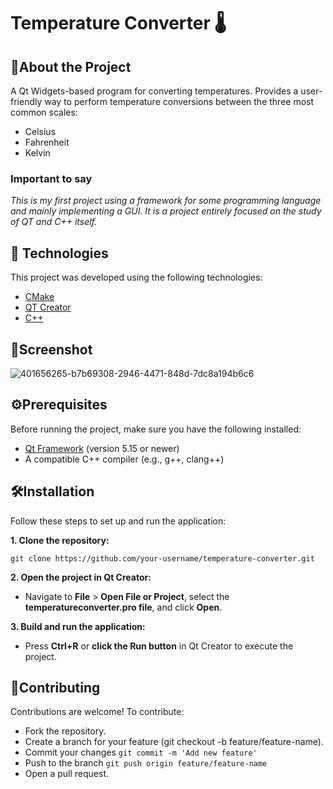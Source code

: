 # Temperature Converter 🌡️

## 📖About the Project
A Qt Widgets-based program for converting temperatures. Provides a user-friendly way to perform temperature conversions between the three most common scales:

- Celsius
- Fahrenheit
- Kelvin

### Important to say
*This is my first project using a framework for some programming language and mainly implementing a GUI. It is a project entirely focused on the study of QT and C++ itself.*

## 🚀 Technologies
This project was developed using the following technologies:

- [CMake](https://cmake.org/)
- [QT Creator](https://www.qt.io/product/development-tools)
- [C++](https://learn.microsoft.com/pt-br/cpp/windows/latest-supported-vc-redist?view=msvc-170) 

## 📸Screenshot
![401656265-b7b69308-2946-4471-848d-7dc8a194b6c6](https://github.com/user-attachments/assets/717387b5-d95b-458b-aa6b-35f214711213)

## ⚙Prerequisites
Before running the project, make sure you have the following installed:
- [Qt Framework](https://www.qt.io/) (version 5.15 or newer)
- A compatible C++ compiler (e.g., g++, clang++)

## 🛠Installation
Follow these steps to set up and run the application:

**1. Clone the repository:**

 ```
git clone https://github.com/your-username/temperature-converter.git
```

**2. Open the project in Qt Creator:** 

- Navigate to **File** > **Open File or Project**, select the **temperatureconverter.pro file**, and click **Open**.

**3. Build and run the application:**

- Press **Ctrl+R** or **click the Run button** in Qt Creator to execute the project.

## 💪Contributing
Contributions are welcome! To contribute:

- Fork the repository.
- Create a branch for your feature (git checkout -b feature/feature-name).
- Commit your changes ```git commit -m 'Add new feature' ```
- Push to the branch ```git push origin feature/feature-name```
- Open a pull request. 


